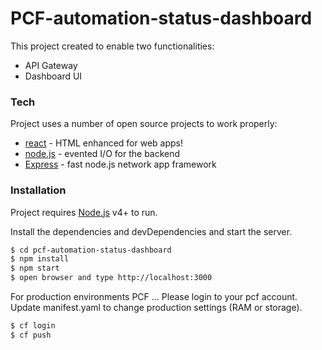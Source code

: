# PCF-automation-status-dashboard
This project created to enable two functionalities:
 - API Gateway
 - Dashboard UI

### Tech
Project uses a number of open source projects to work properly:

* [react](https://facebook.github.io/react/) - HTML enhanced for web apps!
* [node.js](https://nodejs.org/en/) - evented I/O for the backend
* [Express](https://expressjs.com/) - fast node.js network app framework


### Installation

Project requires [Node.js](https://nodejs.org/) v4+ to run.

Install the dependencies and devDependencies and start the server.

```sh
$ cd pcf-automation-status-dashboard
$ npm install
$ npm start
$ open browser and type http://localhost:3000
```

For production environments PCF ...
Please login to your pcf account.
Update manifest.yaml to change production settings (RAM or storage).

```sh
$ cf login
$ cf push
```
